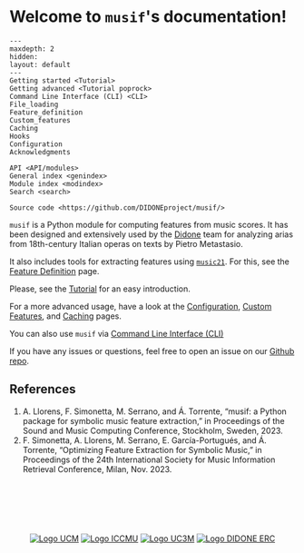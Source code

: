 # Welcome to `musif`'s documentation!
```{toctree}
---
maxdepth: 2
hidden:
layout: default
---
Getting started <Tutorial>
Getting advanced <Tutorial poprock>
Command Line Interface (CLI) <CLI>
File_loading
Feature_definition
Custom_features
Caching
Hooks
Configuration
Acknowledgments

API <API/modules>
General index <genindex>
Module index <modindex>
Search <search>

Source code <https://github.com/DIDONEproject/musif/>
```
`musif` is a Python module for computing features from music scores. It has been designed and extensively used by the [Didone](https://didone.eu) team for analyzing arias from 18th-century Italian operas on texts by Pietro Metastasio.

It also includes tools for extracting features using [`music21`](http://web.mit.edu/music21/). For this, see the [Feature Definition](Feature_definition.html) page.

Please, see the [Tutorial](Tutorial.html) for an easy introduction.

For a more advanced usage, have a look at the [Configuration](Configuration.html),
[Custom Features](Custom_features.html), and [Caching](Caching.html) pages.

You can also use `musif` via [Command Line Interface (CLI)](CLI.html)

If you have any issues or questions, feel free to open an issue on our [Github
repo](https://github.com/DIDONEproject/musif/).

## References

1. A. Llorens, F. Simonetta, M. Serrano, and Á. Torrente, “musif: a Python package for symbolic music feature extraction,” in Proceedings of the Sound and Music Computing Conference, Stockholm, Sweden, 2023.
2. F. Simonetta, A. Llorens, M. Serrano, E. García-Portugués, and Á. Torrente, “Optimizing Feature Extraction for Symbolic Music,” in Proceedings of the 24th International Society for Music Information Retrieval Conference, Milan, Nov. 2023.

<link rel="shortcut icon" href="./_static/imgs/logo.png"/>

<p style="text-align:center;margin:100px 0;">
  <a href="https://www.ucm.es" target="_blank"><img src="./_static/imgs/ucm.jpg" alt="Logo UCM" align="middle"></a>
  <a href="https://iccmu.es/" target="_blank"> <img src="./_static/imgs/iccmu.png" alt="Logo ICCMU" align="middle"></a>
  <a href="https://www.uc3m.es" target="_blank"><img src="./_static/imgs/uc3m.png" alt="Logo UC3M" align="middle"></a>
  <a href="https://erc.europa.eu/" target="_blank"><img src="./_static/imgs/erc.jpg" alt="Logo DIDONE ERC" align="middle"></a>
</p>